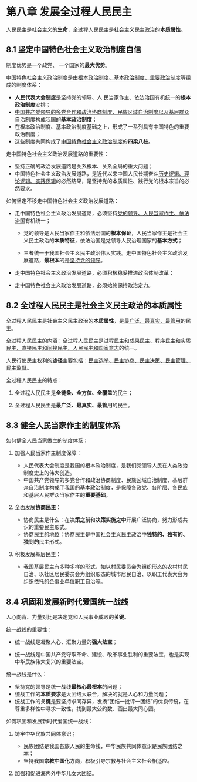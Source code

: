 # 第八章 发展全过程人民民主

人民民主是社会主义的**生命**，全过程人民民主是社会主义民主政治的**本质属性**。

## 8.1 坚定中国特色社会主义政治制度自信

制度优势是一个政党、 一个国家的**最大优势**。

中国特色社会主义政治制度是由<u>根本政治制度、基本政治制度、重要政治制度</u>等组成的制度体系：

- **人民代表大会制度**是坚持党的领导、人 民当家作主、依法治国有机统一的**根本政治制度**安排；
- <u>中国共产党领导的多党合作和政治协商制度、民族区域自治制度以及基层群众自治制度</u>构成我国的**基本政治制度**；
- 在根本政治制度、基本政治制度基础之上，形成了一系列具有中国特色的重要政治制度；
- 这些制度共同构成了<u>中国特色社会主义政治制度</u>的**四梁八柱**。

走中国特色社会主义政治发展道路的重要性：

- 坚持正确的政治发展道路是关系根本、关系全局的重大问题；
- 中国特色社会主义政治发展道路，是近代以来中国人民长期奋斗<u>历史逻辑、理论逻辑、实践逻辑</u>的必然结果，是坚持党的本质属性、践行党的根本宗旨的必然要求。

如何坚定不移走中国特色社会主义政治发展道路：

- 走中国特色社会主义政治发展道路，必须坚持<u>党的领导、人民当家作主、依法治国</u>有机统一；

  - 党的领导是人民当家作主和依法治国的**根本保证**，人民当家作主是社会主义民主政治的**本质特征**，依法治国是党领导人民治理国家的**基本方式**；

  - 三者统一于我国社会主义民主政治伟大实践。走中国特色社会主义政治发展道路，**最根本**的是<u>坚持党的领导</u>。

- 走中国特色社会主义政治发展道路，必须积极稳妥推进政治体制改革；

- 走中国特色社会主义政治发展道路，必须始终保持政治定力。

## 8.2 全过程人民民主是社会主义民主政治的本质属性

全过程人民民主是社会主义民主政治的**本质属性**，是<u>最广泛、最真实、最管用</u>的民主。

全过程人民民主的内涵：全过程人民民主是<u>过程民主和成果民主、程序民主和实质民主、直接民主和间接民主、人民民主和国家意志</u>的统一。

人民行使民主权利的**途径**主要包括：<u>民主选举、民主协商、民主决策、民主管理、民主监督</u>。

全过程人民民主的特点：

1. 全过程人民民主是**全链条、全方位、全覆盖**的民主；

2. 全过程人民民主是**最广泛、最真实、最管用**的民主。

## 8.3 健全人民当家作主的制度体系

如何健全人民当家做主的制度体系：

1. 加强人民当家作主制度保障：
   - 人民代表大会制度是我国的根本政治制度，是我们党领导人民在人类政治制度史上的伟大创造。
   - 中国共产党领导的多党合作和政治协商制度、民族区域自治制度、基层群众自治制度构成了我国的基本政治制度，是保障各政党、各阶层、各民族和基层人民群众当家作主的**重要基础**。
2. 全面发展**协商民主**：
   - 协商民主是什么：在**决策之前**和**决策实施之中**开展广泛协商，努力形成共识的重要民主形式。
   - 协商民主的地位：协商民主是中国社会主义民主政治中**独特的、独有的、独到的**民主形式。

3. 积极发展基层民主：
   - 我国基层民主有多种多样的形式，如以村民委员会为组织形态的农村村民自治、以社区居民委员会为组织形态的城市居民自治、以职工代表大会为组织依托的企事业单位职工自治等。

## 8.4 巩固和发展新时代爱国统一战线

人心向背、力量对比是决定党和人民事业成败的**关键**。

统一战线的重要性：

- 统一战线是凝聚人心、汇聚力量的**强大法宝**；

- 统一战线是中国共产党夺取革命、建设、改革事业胜利的重要法宝，也是实现中华民族伟大复兴的重要法宝。

统一战线是什么：

- 坚持党的领导是统一战线**最核心最根本**的问题；
- 统战工作的**本质要求**是大团结大联合，解决的就是人心和力量问题；
- 统战工作的**关键**是要坚持求同存异，发扬“团结一批评一团结”的优良传统，在尊重多样性中寻求一致性，找到最大公约数、画出最大同心圆。

如何巩固和发展新时代爱国统一战线：

1. 铸牢中华民族共同体意识；
   - 民族团结是我国各族人民的生命线，中华民族共同体意识是民族团结之本；
   - 坚持我国**宗教中国化**方向，积极引导宗教与社会主义社会相适应。

2. 加强和促进海内外中华儿女大团结。
